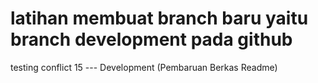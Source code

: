 # latihan membuat branch baru yaitu branch development pada github
testing conflict 15 --- Development (Pembaruan Berkas Readme)

